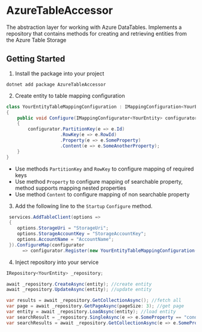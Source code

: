 # AzureTableAccessor
The abstraction layer for working with Azure DataTables. Implements a repository that contains methods for creating and retrieving entities from the Azure Table Storage

## Getting Started
1. Install the package into your project
```
dotnet add package AzureTableAccessor
```
2. Create entity to table mapping configuration

```c#
class YourEntityTableMappingConfiguration : IMappingConfiguration<YourEntity>
{
    public void Configure(IMappingConfigurator<YourEntity> configurator)
    {
        configurator.PartitionKey(e => e.Id)
                    .RowKey(e => e.RowId)
                    .Property(e => e.SomeProperty)
                    .Content(e => e.SomeAnotherProperty);
    }
}
```
   - Use methods `PartitionKey` and `RowKey` to configure mapping of required keys
   - Use method  `Property` to configure mapping of searchable property, method supports mapping nested properties
   - Use method  `Content` to configure mapping of non searchable property
 
3. Add the following line to the `Startup`  `Configure` method.

```c#
 services.AddTableClient(options =>
 {
    options.StorageUri = "StorageUri";
    options.StorageAccountKey = "StorageAccountKey";
    options.AccountName = "AccountName";
 }).ConfigureMap(configurator 
      => configurator.Register(new YourEntityTableMappingConfiguration())); // or ConfigureMap(typeof(YourType).Assembly)
```
4. Inject repository into your service
```c#
IRepository<YourEntity> _repository;

await _repository.CreateAsync(entity); //create entity
await _repository.UpdateAsync(entity); //update entity

var results = await _repository.GetCollectionAsync(); //fetch all
var page = await _repository.GetPageAsync(pageSize: 3); //get page
var entity = await _repository.LoadAsync(entity); //load entity
var searchResult = _repository.SingleAsync(e => e.SomeProperty == "condition"); //search single using expression
var searchResults = await _repository.GetCollectionAsync(e => e.SomeProperty == "condition"); //search using expression